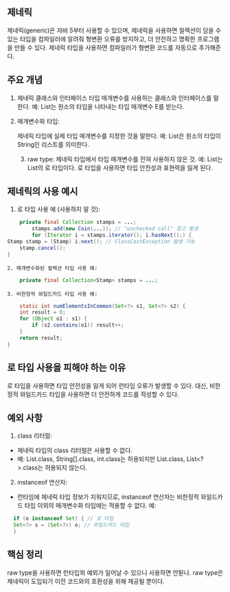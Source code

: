## 제네릭
제네릭(generic)은 자바 5부터 사용할 수 있으며, 제네릭을 사용하면 컬렉션이 담을 수 있는 타입을 컴파일러에 알려줘 형변환 오류를 방지하고, 더 안전하고 명확한 프로그램을 만들 수 있다. 제네릭 타입을 사용하면 컴파일러가 형변환 코드를 자동으로 추가해준다.

## 주요 개념
1. 제네릭 클래스와 인터페이스
    타입 매개변수를 사용하는 클래스와 인터페이스를 말한다.
    예: List<E>는 원소의 타입을 나타내는 타입 매개변수 E를 받는다.

2. 매개변수화 타입:

    제네릭 타입에 실제 타입 매개변수를 지정한 것을 말한다.
    예: List<String>은 원소의 타입이 String인 리스트를 의미한다.

   3. raw type:
   제네릭 타입에서 타입 매개변수를 전혀 사용하지 않은 것.
   예: List는 List<E>의 로 타입이다.
   로 타입을 사용하면 타입 안전성과 표현력을 잃게 된다.
   
## 제네릭의 사용 예시
   1. 로 타입 사용 예 (사용하지 말 것):
```java
    private final Collection stamps = ...;
        stamps.add(new Coin(...)); // "unchecked call" 경고 발생
        for (Iterator i = stamps.iterator(); i.hasNext();) {
Stamp stamp = (Stamp) i.next(); // ClassCastException 발생 가능
    stamp.cancel();
}

```

    2. 매개변수화된 컬렉션 타입 사용 예:
```java
    private final Collection<Stamp> stamps = ...;
```
    
    3. 비한정적 와일드카드 타입 사용 예:
```java
    static int numElementsInCommon(Set<?> s1, Set<?> s2) {
    int result = 0;
    for (Object o1 : s1) {
        if (s2.contains(o1)) result++;
    }
    return result;
}

```

## 로 타입 사용을 피해야 하는 이유
로 타입을 사용하면 타입 안전성을 잃게 되어 런타임 오류가 발생할 수 있다.
대신, 비한정적 와일드카드 타입을 사용하면 더 안전하게 코드를 작성할 수 있다.

## 예외 사항
1. class 리터럴:
- 제네릭 타입의 class 리터럴은 사용할 수 없다.
- 예: List.class, String[].class, int.class는 허용되지만 List<String>.class, List<?>.class는 허용되지 않는다.

2. instanceof 연산자:
- 런타임에 제네릭 타입 정보가 지워지므로, instanceof 연산자는 비한정적 와일드카드 타입 이외의 매개변수화 타입에는 적용할 수 없다.
예:
```java
  if (o instanceof Set) { // 로 타입
  Set<?> s = (Set<?>) o; // 와일드카드 타입
  }
```

## 핵심 정리
raw type을 사용하면 런타입외 예외가 일어날 수 있으니 사용하면 안됟나. raw type은 제네릭이 도입되기 이전 코드와의 호환성을 위해 제공될 뿐이다.
